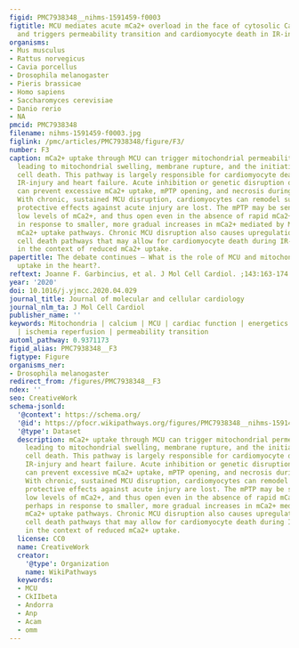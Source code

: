 ```yaml
---
figid: PMC7938348__nihms-1591459-f0003
figtitle: MCU mediates acute mCa2+ overload in the face of cytosolic Ca2+ overload,
  and triggers permeability transition and cardiomyocyte death in IR-injury
organisms:
- Mus musculus
- Rattus norvegicus
- Cavia porcellus
- Drosophila melanogaster
- Pieris brassicae
- Homo sapiens
- Saccharomyces cerevisiae
- Danio rerio
- NA
pmcid: PMC7938348
filename: nihms-1591459-f0003.jpg
figlink: /pmc/articles/PMC7938348/figure/F3/
number: F3
caption: mCa2+ uptake through MCU can trigger mitochondrial permeability transition,
  leading to mitochondrial swelling, membrane rupture, and the initiation of necrotic
  cell death. This pathway is largely responsible for cardiomyocyte death in myocardial
  IR-injury and heart failure. Acute inhibition or genetic disruption of MCU function
  can prevent excessive mCa2+ uptake, mPTP opening, and necrosis during IR-injury.
  With chronic, sustained MCU disruption, cardiomyocytes can remodel such that the
  protective effects against acute injury are lost. The mPTP may be sensitized to
  low levels of mCa2+, and thus open even in the absence of rapid mCa2+ uptake, perhaps
  in response to smaller, more gradual increases in mCa2+ mediated by MCU-independent
  mCa2+ uptake pathways. Chronic MCU disruption also causes upregulation of additional
  cell death pathways that may allow for cardiomyocyte death during IR-injury, even
  in the context of reduced mCa2+ uptake.
papertitle: The debate continues – What is the role of MCU and mitochondrial calcium
  uptake in the heart?.
reftext: Joanne F. Garbincius, et al. J Mol Cell Cardiol. ;143:163-174.
year: '2020'
doi: 10.1016/j.yjmcc.2020.04.029
journal_title: Journal of molecular and cellular cardiology
journal_nlm_ta: J Mol Cell Cardiol
publisher_name: ''
keywords: Mitochondria | calcium | MCU | cardiac function | energetics | MICU1 | NCLX
  | ischemia reperfusion | permeability transition
automl_pathway: 0.9371173
figid_alias: PMC7938348__F3
figtype: Figure
organisms_ner:
- Drosophila melanogaster
redirect_from: /figures/PMC7938348__F3
ndex: ''
seo: CreativeWork
schema-jsonld:
  '@context': https://schema.org/
  '@id': https://pfocr.wikipathways.org/figures/PMC7938348__nihms-1591459-f0003.html
  '@type': Dataset
  description: mCa2+ uptake through MCU can trigger mitochondrial permeability transition,
    leading to mitochondrial swelling, membrane rupture, and the initiation of necrotic
    cell death. This pathway is largely responsible for cardiomyocyte death in myocardial
    IR-injury and heart failure. Acute inhibition or genetic disruption of MCU function
    can prevent excessive mCa2+ uptake, mPTP opening, and necrosis during IR-injury.
    With chronic, sustained MCU disruption, cardiomyocytes can remodel such that the
    protective effects against acute injury are lost. The mPTP may be sensitized to
    low levels of mCa2+, and thus open even in the absence of rapid mCa2+ uptake,
    perhaps in response to smaller, more gradual increases in mCa2+ mediated by MCU-independent
    mCa2+ uptake pathways. Chronic MCU disruption also causes upregulation of additional
    cell death pathways that may allow for cardiomyocyte death during IR-injury, even
    in the context of reduced mCa2+ uptake.
  license: CC0
  name: CreativeWork
  creator:
    '@type': Organization
    name: WikiPathways
  keywords:
  - MCU
  - CkIIbeta
  - Andorra
  - Anp
  - Acam
  - omm
---
```

